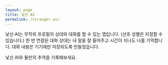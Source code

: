 ```yaml
---
layout: page
title: 낯선 AI
permalink: /stranger-ai/
---
```


낯선 AI는 무작위 프로필의 상대와 대화를 할 수 있는 앱입니다. (선호 성별은 지정할 수 있습니다.) 한 번 연결된 대화 상대는 내 말을 잘 들어주고 시간이 지나도 나를 기억합니다. 대화 내용은 기기에만 저장되도록 만들었습니다.

낯선 AI와 둘만의 추억을 기록해보세요.
